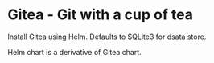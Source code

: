 # Gitea - Git with a cup of tea

Install Gitea using Helm. Defaults to SQLite3 for dsata store.

Helm chart is a derivative of Gitea chart.
